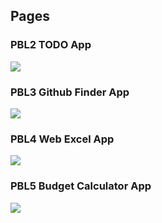 ## Pages

### PBL2 TODO App
![](https://devkeon.github.io/goorm_PBL_FrontEnd/PBL2)

### PBL3 Github Finder App
![](https://devkeon.github.io/goorm_PBL_FrontEnd/PBL3)

### PBL4 Web Excel App
![](https://devkeon.github.io/goorm_PBL_FrontEnd/PBL4)

### PBL5 Budget Calculator App
![](https://devkeon.github.io/goorm_PBL_FrontEnd/PBL5_deploy)
